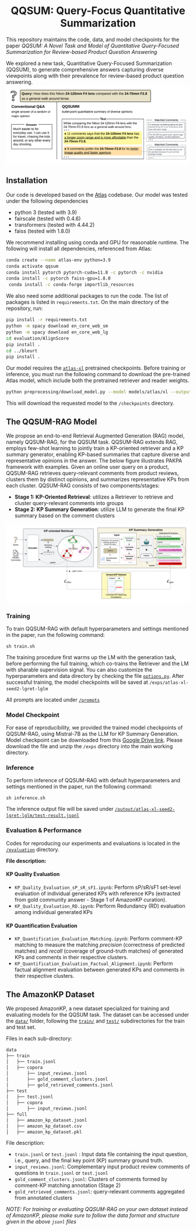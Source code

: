 <div align="center">

# QQSUM: Query-Focus Quantitative Summarization

</div>

This repository maintains the code, data, and model checkpoints for the paper *QQSUM: A Novel Task and Model of Quantitative Query-Focused Summarization for Review-based Product Question Answering*

We explored a new task, Quantitative Query-Focused Summarization (QQSUM), to generate comprehensive answers capturing diverse viewpoints along with their prevalence for review-based product question answering.
![QQSUM_Task](diagram/QQSUM_Task.png)


[//]: # (# Code to release soon.)

## Installation
Our code is developed based on the [Atlas](https://github.com/facebookresearch/atlas) codebase.
Our model was tested under the following dependencies
- python 3 (tested with 3.9)
- fairscale (tested with 0.4.6)
- transformers (tested with 4.44.2)
- faiss (tested with 1.8.0)

We recommend installing using conda and GPU for reasonable runtime. The following will install all dependencies, referenced from Atlas:
```bash
conda create --name atlas-env python=3.9
conda activate qqsum
conda install pytorch pytorch-cuda=11.8 -c pytorch -c nvidia
conda install -c pytorch faiss-gpu=1.8.0
 conda install -c conda-forge importlib_resources
```

[//]: # (It is recommended to set up the environment and install required libraries using conda. )
[//]: # (It is also recommended that the machine should have GPUs to perform inference at a reasonable time.  )
[//]: # (Please  to the Atlas repo for setup instruction.)

[//]: # (### 3. Additional packages)
We also need some additional packages to run the code. The list of packages is listed in ```requirements.txt```. On the main directory of the repository, run:
```bash
pip install -r requirements.txt
python -m spacy download en_core_web_sm
python -m spacy download en_core_web_lg
cd evaluation/AlignScore
pip install .
cd ../bleurt
pip install .
```

[//]: # (Built upon [Atlas]&#40;https://github.com/facebookresearch/atlas&#41; as the backbone model, )
Our model requires the [```atlas-xl```](https://github.com/facebookresearch/atlas?tab=readme-ov-file#models) pretrained checkpoints.
Before training or inference, you must run the following command to download the pre-trained Atlas model, which include both the pretrained retriever and reader weights. 
```bash
python preprocessing/download_model.py --model models/atlas/xl --output_directory ./checkpoints
```

This will download the requested model to the ```/checkpoints``` directory.

## The QQSUM-RAG Model
We propose an end-to-end Retrieval Augmented Generation (RAG) model, namely QQSUM-RAG, for the QQSUM task.
QQSUM-RAG extends RAG, employs few-shot learning to jointly train a KP-oriented retriever and a KP summary generator, enabling KP-based summaries that capture diverse and representative opinions in the answer.
The below figure illustrates PAKPA framework with examples.
Given an online user query on a product, QQSUM-RAG retrieves query-relevant comments from product reviews, clusters them by distinct opinions, and summarizes representative KPs from each cluster.
QQSUM-RAG consists of two components/stages: 
- **Stage 1: KP-Oriented Retrieval**: utilizes a Retriever to retrieve and cluster query-relevant comments into groups
- **Stage 2: KP Summary Generation**: utilize  LLM to generate the final KP summary based on the comment clusters

![QQSUM_Task](diagram/QQSUM_RAG_Model.png)

### Training
To train QQSUM-RAG with default hyperparameters and settings mentioned in the paper, run the following command:
```
sh train.sh
```

The training procedure first warms up the LM with the generation task, before performing the full training, 
which co-trains the Retriever and the LM with sharable supervision signal.
You can also customize the hyperparameters and data directory by checking the file [```options.py```](/src/options.py).
After successful training, the model checkpoints will be saved at ```/exps/atlas-xl-seed2-lgret-lglm```

All prompts are located under [```/prompts```](/prompts)

### Model Checkpoint
For ease of reproducibility, we provided the trained model checkpoints of QQSUM-RAG, using Mistral-7B as the LLM for KP Summary Generation.
Model checkpoint can be downloaded from this [Google Drive link](https://drive.google.com/file/d/1M6JY0Cs3EG6N34S6mWAMpK3wX6TVF4UX/view?usp=sharing).
Please download the file and unzip the ```/exps``` directory into the main working directory.

### Inference
[//]: # (We offer two options to perform inference of our QQSUM-RAG model, using Jupyter Notebook files &#40;```notebook```&#41; or Python inference scripts &#40;```script```&#41;. )
To perform inference of QQSUM-RAG with default hyperparameters and settings mentioned in the paper, run the following command:
```
sh inference.sh
```
The inference output file will be saved under [```/output/atlas-xl-seed2-lgret-lglm/test-result.jsonl```](/output/atlas-xl-seed2-lgret-lglm/test-result.jsonl)

### Evaluation & Performance

[//]: # (## QQSUM: Task Introduction)

Codes for reproducing our experiments and evaluations is located in the [```/evaluation```](/evaluation) directory.

**File description:**

#### KP Quality Evaluation #### 
* ```KP_Quality_Evaluation_sP_sR_sF1.ipynb```: Perform sP/sR/sF1 set-level evaluation of individual generated KPs with reference KPs 
(extracted from gold community answer - Stage 1 of AmazonKP curation).
* ```KP_Quality_Evaluation_RD.ipynb```: Perform Redundancy (RD) evaluation among individual generated KPs 

#### KP Quantification Evaluation ####
* ```KP_Quantification_Evaluation_Matching.ipynb```: Perform comment-KP matching to measure the matching *precision* (correctness of predicted matches) and *recall* (coverage of ground-truth matches) of generated KPs and comments in their respective clusters. 
* ```KP_Quantification_Evaluation_Factual_Alignment.ipynb```: Perform factual alignment evaluation between generated KPs and comments in their respective clusters.

[//]: # (Assess the accuracy of the KP comment matching, i.e., how well comments are matched to KPs, by measuring precision &#40;correctness of predicted matches&#41; and recall &#40;coverage of ground-truth matches&#41;)

## The AmazonKP Dataset
We proposed AmazonKP, a new dataset specialized for training and evaluating models for the QQSUM task.
The dataset can be accessed under the [```data/```](/data) folder, 
following the [```train/```](/data/train) and [```test/```](/data/test) subdirectories for the train and test set.

Files in each sub-directory:
```
data
├── train
│   ├── train.jsonl
│   ├── copora
│       ├── input_reviews.jsonl
│       ├── gold_comment_clusters.jsonl
│       ├── gold_retrieved_comments.jsonl
├── test
│   ├── test.jsonl
│   ├── copora
│       ├── input_reviews.jsonl
├── full
│   ├── amazon_kp_dataset.jsonl
│   ├── amazon_kp_dataset.csv
│   ├── amazon_kp_dataset.pkl
```

File description:
* ```train.jsonl``` or ```test.jsonl``` : Input data file containing the input question, i.e., query, and the final key point (KP) summary ground truth. 
* ```input_reviews.jsonl```: Complementary input product review comments of questions in  ```train.jsonl``` or ```test.jsonl```
* ```gold_comment_clusters.jsonl```: Clusters of comments formed by comment-KP matching annotation (Stage 2)
* ```gold_retrieved_comments.jsonl```: query-relevant comments aggregated from annotated clusters

*NOTE: For training or evaluating QQSUM-RAG on your own dataset instead of AmazonKP, please make sure to follow the data format and structure given in the above `jsonl` files*

